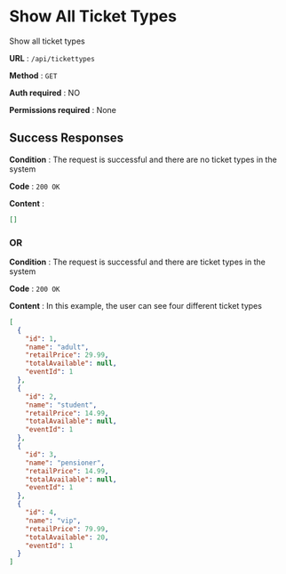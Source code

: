 # Show All Ticket Types

Show all ticket types

**URL** : `/api/tickettypes`

**Method** : `GET`

**Auth required** : NO

**Permissions required** : None

## Success Responses

**Condition** : The request is successful and there are no ticket types in the system

**Code** : `200 OK`

**Content** :

```json
[]
```

### OR

**Condition** : The request is successful and there are ticket types in the system

**Code** : `200 OK`

**Content** : In this example, the user can see four different ticket types

```json
[
  {
    "id": 1,
    "name": "adult",
    "retailPrice": 29.99,
    "totalAvailable": null,
    "eventId": 1
  },
  {
    "id": 2,
    "name": "student",
    "retailPrice": 14.99,
    "totalAvailable": null,
    "eventId": 1
  },
  {
    "id": 3,
    "name": "pensioner",
    "retailPrice": 14.99,
    "totalAvailable": null,
    "eventId": 1
  },
  {
    "id": 4,
    "name": "vip",
    "retailPrice": 79.99,
    "totalAvailable": 20,
    "eventId": 1
  }
]
```
